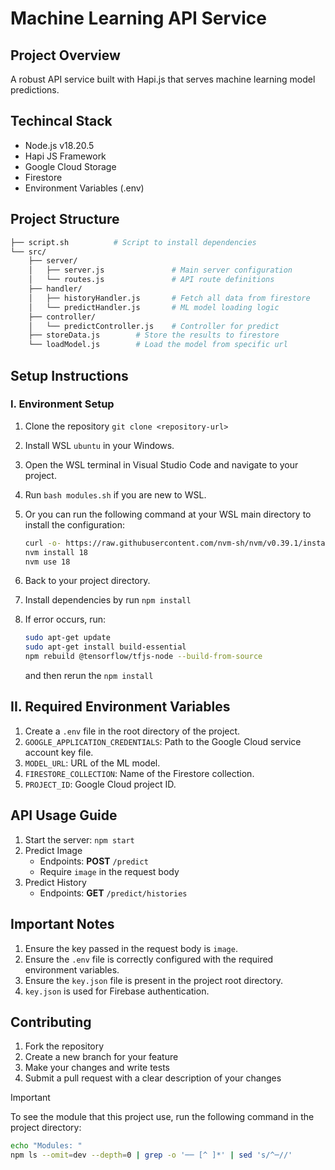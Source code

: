 # Machine Learning API Service

## Project Overview

A robust API service built with Hapi.js that serves machine learning model predictions.

## Techincal Stack

- Node.js v18.20.5
- Hapi JS Framework
- Google Cloud Storage
- Firestore
- Environment Variables (.env)

## Project Structure

```bash
├── script.sh          # Script to install dependencies
└── src/
    ├── server/
    │   ├── server.js               # Main server configuration
    │   └── routes.js               # API route definitions
    ├── handler/
    │   ├── historyHandler.js       # Fetch all data from firestore
    │   └── predictHandler.js       # ML model loading logic
    ├── controller/
    │   └── predictController.js    # Controller for predict
    ├── storeData.js        # Store the results to firestore
    └── loadModel.js        # Load the model from specific url
```

## Setup Instructions

### I. Environment Setup

1. Clone the repository `git clone <repository-url>`
2. Install WSL `ubuntu` in your Windows.
3. Open the WSL terminal in Visual Studio Code and navigate to your project.
4. Run `bash modules.sh` if you are new to WSL.
5. Or you can run the following command at your WSL main directory to install the configuration:

    ```bash
    curl -o- https://raw.githubusercontent.com/nvm-sh/nvm/v0.39.1/install.sh | bash
    nvm install 18
    nvm use 18
    ```

6. Back to your project directory.
7. Install dependencies by run `npm install`
8. If error occurs, run:

    ```bash
    sudo apt-get update
    sudo apt-get install build-essential
    npm rebuild @tensorflow/tfjs-node --build-from-source
    ```

    and then rerun the `npm install`

## II. Required Environment Variables

1. Create a `.env` file in the root directory of the project.
2. `GOOGLE_APPLICATION_CREDENTIALS`: Path to the Google Cloud service account key file.
3. `MODEL_URL`: URL of the ML model.
4. `FIRESTORE_COLLECTION`: Name of the Firestore collection.
5. `PROJECT_ID`: Google Cloud project ID.

## API Usage Guide

1. Start the server: `npm start`
2. Predict Image
    - Endpoints: **POST** `/predict`
    - Require `image` in the request body
3. Predict History
    - Endpoints: **GET** `/predict/histories`

## Important Notes

1. Ensure the key passed in the request body is `image`.
2. Ensure the `.env` file is correctly configured with the required environment variables.
3. Ensure the `key.json` file is present in the project root directory.
4. `key.json` is used for Firebase authentication.

## Contributing

1. Fork the repository
2. Create a new branch for your feature
3. Make your changes and write tests
4. Submit a pull request with a clear description of your changes

> [!IMPORTANT]
> To see the module that this project use, run the following command in the project directory:
>
> ```bash
> echo "Modules: "
> npm ls --omit=dev --depth=0 | grep -o '── [^ ]*' | sed 's/^─//'
> ```
